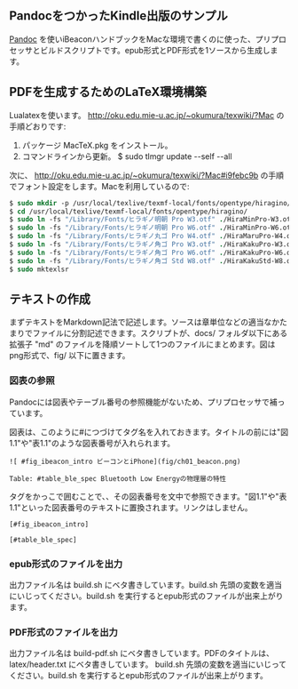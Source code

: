 ## PandocをつかったKindle出版のサンプル

[Pandoc](http://johnmacfarlane.net/pandoc/README.html) を使いiBeaconハンドブックをMacな環境で書くのに使った、プリプロセッサとビルドスクリプトです。epub形式とPDF形式を1ソースから生成します。

## PDFを生成するためのLaTeX環境構築
Lualatexを使います。 http://oku.edu.mie-u.ac.jp/~okumura/texwiki/?Mac の手順どおりです:

1. パッケージ MacTeX.pkg をインストール。
2. コマンドラインから更新。 $ sudo tlmgr update --self --all

次に、 http://oku.edu.mie-u.ac.jp/~okumura/texwiki/?Mac#i9febc9b の手順でフォント設定をします。Macを利用しているので:

~~~~.csh
$ sudo mkdir -p /usr/local/texlive/texmf-local/fonts/opentype/hiragino/
$ cd /usr/local/texlive/texmf-local/fonts/opentype/hiragino/
$ sudo ln -fs "/Library/Fonts/ヒラギノ明朝 Pro W3.otf" ./HiraMinPro-W3.otf
$ sudo ln -fs "/Library/Fonts/ヒラギノ明朝 Pro W6.otf" ./HiraMinPro-W6.otf
$ sudo ln -fs "/Library/Fonts/ヒラギノ丸ゴ Pro W4.otf" ./HiraMaruPro-W4.otf
$ sudo ln -fs "/Library/Fonts/ヒラギノ角ゴ Pro W3.otf" ./HiraKakuPro-W3.otf
$ sudo ln -fs "/Library/Fonts/ヒラギノ角ゴ Pro W6.otf" ./HiraKakuPro-W6.otf
$ sudo ln -fs "/Library/Fonts/ヒラギノ角ゴ Std W8.otf" ./HiraKakuStd-W8.otf
$ sudo mktexlsr
~~~~

## テキストの作成
まずテキストをMarkdown記法で記述します。ソースは章単位などの適当なかたまりでファイルに分割記述できます。スクリプトが、docs/ フォルダ以下にある拡張子 "md" のファイルを降順ソートして1つのファイルにまとめます。図はpng形式で、fig/ 以下に置きます。

### 図表の参照
Pandocには図表やテーブル番号の参照機能がないため、プリプロセッサで補っています。

図表は、このように#につづけてタグ名を入れておきます。タイトルの前には"図1.1"や"表1.1"のような図表番号が入れられます。
```
![ #fig_ibeacon_intro ビーコンとiPhone](fig/ch01_beacon.png)

Table: #table_ble_spec Bluetooth Low Energyの物理層の特性
```

タグをかっこで囲むことで、、その図表番号を文中で参照できます。"図1.1"や"表1.1"といった図表番号のテキストに置換されます。リンクはしません。

```
[#fig_ibeacon_intro]

[#table_ble_spec]
```


### epub形式のファイルを出力
出力ファイル名は build.sh にベタ書きしています。build.sh 先頭の変数を適当にいじってください。build.sh を実行するとepub形式のファイルが出来上がります。

### PDF形式のファイルを出力
出力ファイル名は build-pdf.sh にベタ書きしています。PDFのタイトルは、latex/header.txt にベタ書きしています。
build.sh 先頭の変数を適当にいじってください。build.sh を実行するとepub形式のファイルが出来上がります。